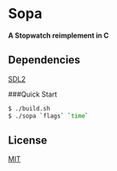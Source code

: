 # Sopa
**A Stopwatch reimplement in C**

## Dependencies
[SDL2](https://www.libsdl.org/)

###Quick Start
```bash
$ ./build.sh
$ ./sopa `flags` `time`
```

## License
[MIT](./LICENSE)
